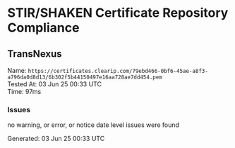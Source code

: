 # STIR/SHAKEN Certificate Repository Compliance

## TransNexus

Name: `https://certificates.clearip.com/79ebd466-0bf6-45ae-a8f3-a796da0d8d13/6b302f5b44150497e16aa728ae7dd454.pem`\
Tested At: 03 Jun 25 00:33 UTC\
Time: 97ms

### Issues

no warning, or error, or notice date level issues were found

Generated: 03 Jun 25 00:33 UTC